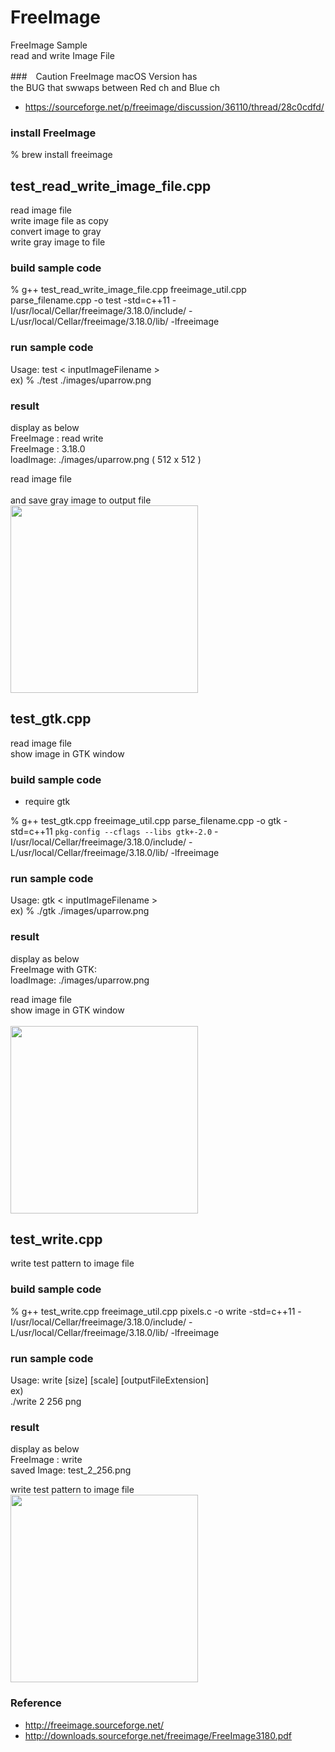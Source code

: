 FreeImage
===============

FreeImage Sample <br/>
read and write Image File <br/>


###　Caution
FreeImage macOS Version has <br/>
the BUG that swwaps between Red ch and Blue ch <br/>
- https://sourceforge.net/p/freeimage/discussion/36110/thread/28c0cdfd/


### install FreeImage
% brew install freeimage <br/>


## test_read_write_image_file.cpp
read image file <br/>
write image file as copy <br/>
convert image to gray <br/>
write gray image to file <br/>

### build sample code 
%  g++ test_read_write_image_file.cpp freeimage_util.cpp parse_filename.cpp -o test -std=c++11  -I/usr/local/Cellar/freeimage/3.18.0/include/ -L/usr/local/Cellar/freeimage/3.18.0/lib/ -lfreeimage <br/>

### run sample code 
Usage: test \< inputImageFilename \>  <br/>
ex)
% ./test ./images/uparrow.png <br/>

### result 
display as below <br/>
FreeImage : read write <br/>
FreeImage : 3.18.0 <br/>
loadImage: ./images/uparrow.png ( 512 x 512 ) <br/>


read image file <br/>  
and save gray image to output file  <br/>
<image src="https://raw.githubusercontent.com/ohwada/MAC_cpp_Samples/master/FreeImage/result/vegetables_gray.jpg" width="300" /><br/>

## test_gtk.cpp
read image file <br/>
show image in GTK window <br/>

### build sample code
- require gtk <br/>

 % g++ test_gtk.cpp freeimage_util.cpp parse_filename.cpp -o gtk -std=c++11  `pkg-config --cflags --libs gtk+-2.0`  -I/usr/local/Cellar/freeimage/3.18.0/include/ -L/usr/local/Cellar/freeimage/3.18.0/lib/ -lfreeimage  <br/>

### run sample code 
Usage: gtk \< inputImageFilename \>  <br/>
ex)
% ./gtk ./images/uparrow.png <br/>

### result 
display as below <br/>
FreeImage with GTK:  <br/>
loadImage: ./images/uparrow.png  <br/>

read image file <br/>
show image in GTK window <br/>  
<image src="https://raw.githubusercontent.com/ohwada/MAC_cpp_Samples/master/FreeImage/result/screenshot_uparrow.png" width="300" /><br/>

## test_write.cpp
write test pattern to image file <br/>

### build sample code
% g++ test_write.cpp freeimage_util.cpp pixels.c  -o write -std=c++11  -I/usr/local/Cellar/freeimage/3.18.0/include/ -L/usr/local/Cellar/freeimage/3.18.0/lib/ -lfreeimage <br/>

### run sample code 
Usage: write [size] [scale] [outputFileExtension] <br/>
ex) <br/>
 ./write 2 256 png <br/>


### result 
display as below <br/>
FreeImage : write <br/>
saved Image: test_2_256.png <br/>

write test pattern to image file <br/>
<image src="https://raw.githubusercontent.com/ohwada/MAC_cpp_Samples/master/FreeImage/result/test_2_256.png" width="300" /><br/>


### Reference <br/>
- http://freeimage.sourceforge.net/  <br/>
- http://downloads.sourceforge.net/freeimage/FreeImage3180.pdf  <br/>


